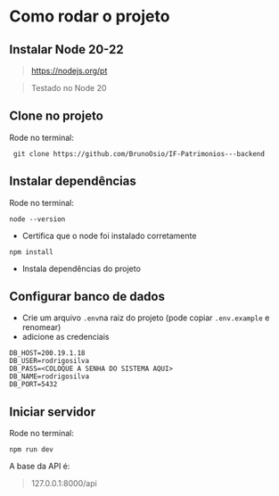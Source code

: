 # Como rodar o projeto
## Instalar Node 20-22
> https://nodejs.org/pt

> Testado no Node 20

## Clone no projeto

Rode no terminal:

``` git clone https://github.com/BrunoOsio/IF-Patrimonios---backend```

## Instalar dependências

Rode no terminal:

```node --version```

- Certifica que o node foi instalado corretamente

```npm install```

- Instala dependências do projeto

## Configurar banco de dados

- Crie um arquivo ```.env```na raiz do projeto (pode copiar ```.env.example``` e renomear)
- adicione as credenciais



```
DB_HOST=200.19.1.18
DB_USER=rodrigosilva
DB_PASS=<COLOQUE A SENHA DO SISTEMA AQUI>
DB_NAME=rodrigosilva
DB_PORT=5432
```

## Iniciar servidor

Rode no terminal:

```npm run dev```

A base da API é:
> 127.0.0.1:8000/api




